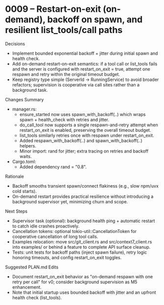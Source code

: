 # 0009 – Restart-on-exit (on-demand), backoff on spawn, and resilient list_tools/call paths

Decisions
- Implement bounded exponential backoff + jitter during initial spawn and health check.
- Add on-demand restart-on-exit semantics: if a tool call or list_tools fails and the server is configured with restart_on_exit = true, attempt one respawn and retry within the original timeout budget.
- Keep registry type simple (ServerId -> RunningService) to avoid broader refactors; supervision is cooperative via call sites rather than a background task.

Changes Summary
- manager.rs:
  - ensure_started now uses spawn_with_backoff(..) which wraps spawn + health_check with retries and jitter.
  - do_call_tool now supports a single respawn-and-retry attempt when restart_on_exit is enabled, preserving the overall timeout budget.
  - list_tools similarly retries once with respawn under restart_on_exit.
  - Added respawn_with_backoff(..) and spawn_with_backoff(..) helpers.
  - Minor import: rand for jitter; extra tracing on retries and backoff waits.
- Cargo.toml:
  - Added dependency rand = "0.8".

Rationale
- Backoff smooths transient spawn/connect flakiness (e.g., slow npm/uvx cold starts).
- On-demand restart provides practical resilience without introducing a background supervisor yet, minimizing churn and scope.

Next Steps
- Supervisor task (optional): background health ping + automatic restart to catch idle crashes proactively.
- Cancellation tokens: optional tokio-util::CancellationToken for cooperative cancellation of long tool calls.
- Examples relocation: move src/git_client.rs and src/context7_client.rs into examples/ or behind a feature to complete API surface cleanup.
- Tests: unit tests for backoff paths (inject spawn failure), retry logic honoring timeouts, and config restart_on_exit toggles.

Suggested PLAN.md Edits
- Document restart_on_exit behavior as "on-demand respawn with one retry per call" for v0; consider background supervision as M5 enhancement.
- Note that initial startup uses bounded backoff with jitter and an upfront health check (list_tools).
